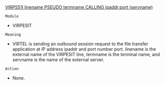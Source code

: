 [VIRPS51I linename PSEUDO termname CALLING ipaddr:port (servname)](https://virtel.readthedocs.io/en/latest/manuals/virtel/Virtel459MG/messages.html?highlight=VIRPS51I#VIRPS51I)

`Module`
- VIRPESIT

`Meaning`
- VIRTEL is sending an outbound session request to the file transfer application at IP address ipaddr and port number port. linename is the external name of the VIRPESIT line, termname is the terminal name, and servname is the name of the external server.

`Action`
- None.
